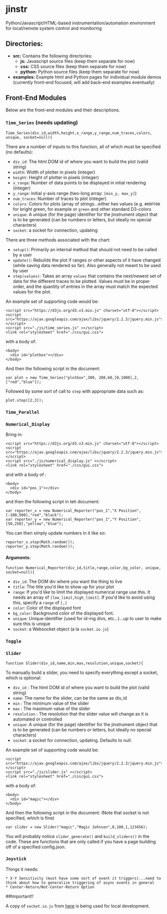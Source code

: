 # jinstr

Python/Javascript/HTML-based instrumentation/automation environment for local/remote system control and monitoring

## Directories: ##

* **src:** Contains the following directories:
    * **js:** Javascript source files (keep them separate for now)
    * **css:** CSS source files (keep them separate for now)
    * **python:** Python source files (keep them separate for now)
* **examples:** Example html and Python pages for individual module demos (currently front-end focused, will add back-end examples eventually)


## Front-End Modules ##

Below are the front-end modules and their descriptions.

### `Time_Series` (needs updating) ###

```
Time_Series(div_id,width,height,x_range,y_range,num_traces,colors, unique, socket=null){
```

There are a number of inputs to this function, all of which must be specified (no defaults):

* `div_id`: The html DOM id of where you want to build the plot (valid string)
* `width`:  Width of plotter in pixels (integer)
* `height`: Height of plotter in pixels (integer)
* `x_range`: Number of data points to be displayed in intial rendering (integer)
* `y_range`: Initial y-axis range (two-long array: `[min_y, max_y]`)
* `num_traces`: Number of traces to plot (integer)
* `colors`: Colors for plots (array of strings...either hex values (e.g. `#00FF00` for bright green, for example or `green` and other standard D3-colors
* `unique`: A unique (for the page) identifier for the jinstrument object that is to be generated (can be numbers or letters, but ideally no special characters)
* `socket`: a socket for connection, updating

There are three methods associated with the chart:

* `setup()`: Primarily an internal method that should not need to be called by a user
* `update()`: Rebuilds the plot if ranges or other aspects of it have changed (while saving data rendered so far). Also generally not meant to be used by user
* `step(values)`: Takes an array `values` that contains the next/newest set of data for the different traces to be plotted. Values must be in proper order, and the quantity of entries in the array must match the expected values for the plot.

An example set of supporting code would be:

```
<script src="https://d3js.org/d3.v3.min.js" charset="utf-8"></script>
<script src="https://ajax.googleapis.com/ajax/libs/jquery/2.2.3/jquery.min.js"></script>
<script src="./js/time_series.js" ></script>
<link rel="stylesheet" href="./css/gui.css">
```

with a body of:
```
<body>
  <div id="plotbox"></div>
</body>
```

And then the following script in the document:

```
var plot = new Time_Series("plotbox",300, 200,60,[0,1000],2,["red","blue"]);
```

Followed by some sort of call to `step` with appropriate data such as:

```
plot.step([2,3]);
```

### `Time_Parallel`

### `Numerical_Display`

Bring in:

```
<script src="https://d3js.org/d3.v3.min.js" charset="utf-8"></script>
<script src="https://ajax.googleapis.com/ajax/libs/jquery/2.2.3/jquery.min.js"></script>
<script src="./js/numerical_display.js" ></script>
<link rel="stylesheet" href="./css/gui.css">
```

and with a body of :

```
<body>
  <div id="pos_1"></div>
</body>
```

and then the following script in teh document:

```
var reporter_x = new Numerical_Reporter("pos_1","X Position",[-100,500],"red","black");
var reporter_y = new Numerical_Reporter("pos_1","Y Position",[50,250],"yellow","blue");
```

You can then simply update numbers in it like so:

```
reporter_x.step(Math.random());
reporter_y.step(Math.random());  
```

#### Arguments:

```
function Numerical_Reporter(div_id,title,range,color,bg_color, unique, socket=null){
```

* `div_id`: The DOM div where you want the thing to live
* `title`: The title you'd like to show up for your plot
* `range`: If you'd like to limit the displayed numerical range use this. It needs an array of `[low_limit,high_limit]`.  If you'd like to avoid using this, specify a `range` of `[,]`
* `color`: Color of the displayed font
* `bg_color`: Background color of the displayed font.
* `unique`: Unique identifier (used for id-ing divs, etc...)...up to user to make sure this is unique
* `socket`: a Websocket object (a la `socket.io.js`)


### `Toggle`

### `Slider`

```
function Slider(div_id,name,min,max,resolution,unique,socket){
```

To manually build a slider, you need to specify everything except a socket, which is optional:

* `div_id` : The html DOM id of where you want to build the plot (valid string)
* `name`: The name for the slider, can be the same as div_id
* `min` : The minimum value of the slider
* `max` : The maximum value of the slider
* `resolution` : The resolution that the slider value will change as it is automated or controlled
* `unique`: A unique (for the page) identifier for the jinstrument object that is to be generated (can be numbers or letters, but ideally no special characters)
* `socket`: a socket for connection, updating. Defaults to null.

An example set of supporting code would be:

```
<script src="https://ajax.googleapis.com/ajax/libs/jquery/2.2.3/jquery.min.js"></script>
<script src="./js/slider.js" ></script>
<link rel="stylesheet" href="./css/gui.css">
```

with a body of:
```
<body>
  <div id="magic"></div>
</body>
```

And then the following script in the document:
(Note that socket is not specified, which is fine)

```
var slider = new Slider("magic","Magic Johnson",0,100,1,123456);
```
You will probably notice `slider_generate()` and `build_sliders()` in the code. These are functions that are only called if you have a page building off of a specified config.json. 

### `Joystick`

Things it needs:
    
    * X-Y Sensitivity (must have some sort of event it triggers)...need to think about how to generalize triggering of async events in general
    * Center-Return/Not-Center-Return Option



##Important!!

A copy of `socket.io.js` from <a href="https://github.com/socketio/socket.io-client" target="_blank">here</a> is being used for local development.
